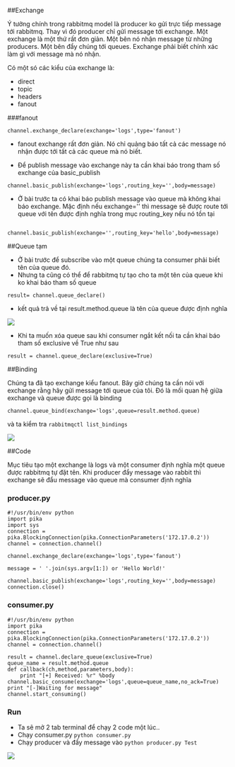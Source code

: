 ##Exchange

Ý tưởng chính trong rabbitmq model là producer ko gửi trực tiếp message tới rabbitmq.
Thay vì đó producer chỉ gửi message tới exchange. Một exchange là một thứ rất đơn giản. Một bên nó nhận message từ những producers. Một bên đẩy chúng tới queues. Exchange phải biết chính xác làm gì với message mà nó nhận. 

Có một só các kiểu của exchange là:
- direct
- topic
- headers
- fanout

###fanout

```
channel.exchange_declare(exchange='logs',type='fanout')

```

- fanout exchange rất đơn giản. Nó chỉ quảng báo tất cả các message nó nhận được tới tất cả các queue mà nó biết. 

- Để  publish message vào exchange này ta cần khai báo trong tham số exchange của basic_publish

```
channel.basic_publish(exchange='logs',routing_key='',body=message)

```

- Ở bài trước ta có khai báo publish message vào queue mà không khai báo exchange. Mặc định nếu exchange='' thì message sẽ được route tới queue với tên được định nghĩa trong mục routing_key nếu nó tồn tại

```

channel.basic_publish(exchange='',routing_key='hello',body=message)

```



##Queue tạm

- Ở bài trước để subscribe vào một queue chúng ta consumer phải biết tên của queue đó.
- Nhưng ta cũng có thể để rabbitmq tự tạo cho ta một tên của queue khi ko khai báo tham số queue

```
result= channel.queue_declare()

```

- kết quả trả về tại result.method.queue là tên của queue được định nghĩa

<img src="http://i.imgur.com/Yg7Snom.png">


- Khi ta muốn xóa queue sau khi consumer ngắt kết nối ta cần khai báo tham số exclusive về True như sau

```
result = channel.queue_declare(exclusive=True)

```

##Binding

Chúng ta đã tạo exchange kiểu fanout. Bây giờ chúng ta cần nói với exchange rằng hãy gửi message tới queue của tôi. Đó là mối quan hệ giữa exchange và queue được gọi là binding


```
channel.queue_bind(exchange='logs',queue=result.method.queue)

```

và ta kiểm tra `rabbitmqctl list_bindings`

<img src="http://i.imgur.com/qEp5dzy.png">

##Code

Mục tiêu tạo một exchange là logs và một consumer định nghĩa một queue được rabbitmq tự đặt tên. Khi producer đẩy message vào rabbit thì exchange sẽ đẩu message vào queue mà consumer định nghĩa

### producer.py

```
#!/usr/bin/env python
import pika
import sys
connection = pika.BlockingConnection(pika.ConnectionParameters('172.17.0.2'))
channel = connection.channel()

channel.exchange_declare(exchange='logs',type='fanout')

message = ' '.join(sys.argv[1:]) or 'Hello World!'

channel.basic_publish(exchange='logs',routing_key='',body=message)
connection.close()

```


### consumer.py

```
#!/usr/bin/env python
import pika
connection = pika.BlockingConnection(pika.ConnectionParameters('172.17.0.2'))
channel = connection.channel()

result = channel.declare_queue(exclusive=True)
queue_name = result.method.queue
def callback(ch,method,parameters,body):
	print "[+] Received: %r" %body
channel.basic_consume(exchange='logs',queue=queue_name,no_ack=True)
print "[-]Waiting for message"
channel.start_consuming()

```

### Run

- Ta sẽ mở 2 tab terminal để chạy 2 code một lúc.. 
- Chạy consumer.py `python consumer.py`
- Chạy producer và đẩy message vào `python producer.py Test`

<img src="http://i.imgur.com/4zFCWlu.png">

